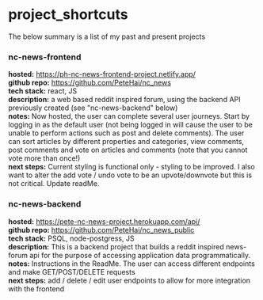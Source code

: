 # project_shortcuts

The below summary is a list of my past and present projects

### nc-news-frontend

**hosted:** https://ph-nc-news-frontend-project.netlify.app/  
**github repo:** https://github.com/PeteHai/nc_news  
**tech stack:** react, JS  
**description:** a web based reddit inspired forum, using the backend API previously created (see "nc-news-backend" below)  
**notes:** Now hosted, the user can complete several user journeys.  Start by logging in as the default user (not being logged in will cause the user to be unable to perform actions such as post and delete comments).  The user can sort articles by different properties and categories, view comments, post comments and vote on articles and comments (note that you cannot vote more than once!)  
**next steps:** Current styling is functional only - styling to be improved.  I also want to alter the add vote / undo vote to be an upvote/downvote but this is not critical.  Update readMe.

### nc-news-backend

**hosted:** https://pete-nc-news-project.herokuapp.com/api/  
**github repo:** https://github.com/PeteHai/nc_news_public  
**tech stack:**  PSQL, node-postgress, JS  
**description:**  This is a backend project that builds a reddit inspired news-forum api for the purpose of accessing application data programmatically.  
**notes:**   Instructions in the ReadMe.  The user can access different endpoints and make GET/POST/DELETE requests  
**next steps:** add / delete / edit user endpoints to allow for more integration with the frontend
